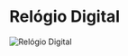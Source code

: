 # Relógio Digital

![Relógio Digital](https://github.com/matheuspedrosam/Projetos-JavaScript/assets/99772255/c767eab1-2131-481f-80b6-993ddab17e26)
